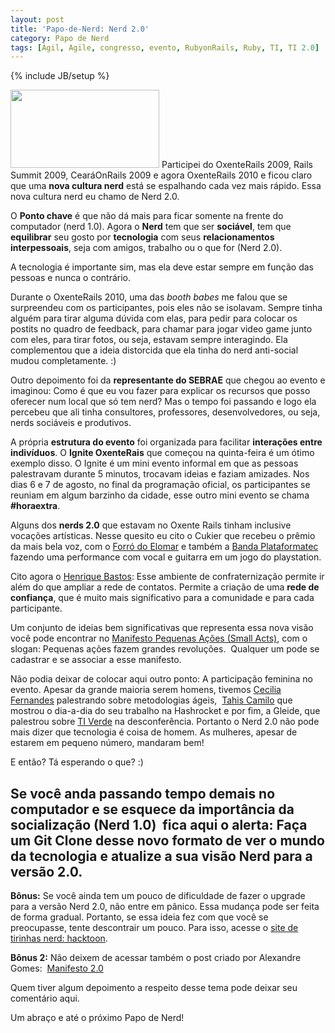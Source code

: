 ```yaml
---
layout: post
title: 'Papo-de-Nerd: Nerd 2.0'
category: Papo de Nerd
tags: [Ágil, Agile, congresso, evento, RubyonRails, Ruby, TI, TI 2.0]
---
```


{% include JB/setup %}

<a href="http://valeriofarias.com/wp-content/uploads/2010/08/oxenterails2010.jpg"><img class="alignright size-full wp-image-347" title="oxenterails2010" src="http://valeriofarias.com/wp-content/uploads/2010/08/oxenterails2010.jpg" alt="" width="238" height="125" /></a>
Participei do OxenteRails 2009, Rails Summit 2009, CearáOnRails 2009 e agora OxenteRails 2010 e ficou claro que uma __nova cultura nerd__ está se espalhando cada vez mais rápido. Essa nova cultura nerd eu chamo de Nerd 2.0.

O __Ponto chave__ é que não dá mais para ficar somente na frente do computador (nerd 1.0). Agora o __Nerd__ tem que ser __sociável__, tem que __equilibrar__ seu gosto por __tecnologia__ com seus __relacionamentos interpessoais__, seja com amigos, trabalho ou o que for (Nerd 2.0).

A tecnologia é importante sim, mas ela deve estar sempre em função das pessoas e nunca o contrário.

Durante o OxenteRails 2010, uma das _booth babes_ me falou que se surpreendeu com os participantes, pois eles não se isolavam. Sempre tinha alguém para tirar alguma dúvida com elas, para pedir para colocar os postits no quadro de feedback, para chamar para jogar video game junto com eles, para tirar fotos, ou seja, estavam sempre interagindo. Ela complementou que a ideia distorcida que ela tinha do nerd anti-social mudou completamente. :)

Outro depoimento foi da __representante do SEBRAE__ que chegou ao evento e imaginou: Como é que eu vou fazer para explicar os recursos que posso oferecer num local que só tem nerd? Mas o tempo foi passando e logo ela percebeu que ali tinha consultores, professores, desenvolvedores, ou seja, nerds sociáveis e produtivos.

A própria __estrutura do evento__ foi organizada para facilitar __interações entre indivíduos__. O __Ignite OxenteRais__ que começou na quinta-feira é um ótimo exemplo disso. O Ignite é um mini evento informal em que as pessoas palestravam durante 5 minutos, trocavam ideias e faziam amizades. Nos dias 6 e 7 de agosto, no final da programação oficial, os participantes se reuniam em algum barzinho da cidade, esse outro mini evento se chama __#horaextra__.

Alguns dos __nerds 2.0__ que estavam no Oxente Rails tinham inclusive vocações artísticas. Nesse quesito eu cito o Cukier que recebeu o prêmio da mais bela voz, com o <a href="http://www.raphaelcosta.net/2010/08/oxente-rails-2010-forro-do-elomar/">Forró do Elomar</a> e também a <a href="http://www.youtube.com/watch?v=61w7ufM-Hhs">Banda Plataformatec </a>fazendo uma performance com vocal e guitarra em um jogo do playstation.

Cito agora o <a href="http://www.twitter.com/henriquebastos">Henrique Bastos</a>: Esse ambiente de confraternização permite ir além do que ampliar a rede de contatos. Permite a criação de uma __rede de confiança__, que é muito mais significativo para a comunidade e para cada participante.

Um conjunto de ideias bem significativas que representa essa nova visão você pode encontrar no <a href="http://smallactsmanifesto.org/">Manifesto Pequenas Ações (Small Acts)</a>, com o slogan: Pequenas ações fazem grandes revoluções.  Qualquer um pode se cadastrar e se associar a esse manifesto.

Não podia deixar de colocar aqui outro ponto: A participação feminina no evento. Apesar da grande maioria serem homens, tivemos <a href="http://twitter.com/cecifernandes">Cecilia Fernandes</a> palestrando sobre metodologias ágeis,  <a href="http://tcamilo.wordpress.com/">Tahis Camilo</a> que mostrou o dia-a-dia do seu trabalho na Hashrocket e por fim, a Gleide, que palestrou sobre <a href="http://pt.wikipedia.org/wiki/TI_verde">TI Verde</a> na desconferência. Portanto o Nerd 2.0 não pode mais dizer que tecnologia é coisa de homem. As mulheres, apesar de estarem em pequeno número, mandaram bem!

E então? Tá esperando o que? :)
## Se você anda passando tempo demais no computador e se esquece da importância da socialização (Nerd 1.0)  fica aqui o alerta: Faça um __Git Clone__ desse novo formato de ver o mundo da tecnologia e atualize a sua __visão Nerd__ para a __versão 2.0.__

__Bônus:__ 
Se você ainda tem um pouco de dificuldade de fazer o upgrade para a versão Nerd 2.0, não entre em pânico. Essa mudança pode ser feita de forma gradual. Portanto, se essa ideia fez com que você se preocupasse, tente descontrair um pouco. Para isso, acesse o <a href="http://hacktoon.com/">site de tirinhas nerd: hacktoon</a>.

__Bônus 2:__ Não deixem de acessar também o post criado por Alexandre Gomes:  <a href="http://blog.seatecnologia.com.br/2009/01/12/manifesto-2-0">Manifesto 2.0</a>

Quem tiver algum depoimento a respeito desse tema pode deixar seu comentário aqui.

Um abraço e até o próximo Papo de Nerd!
